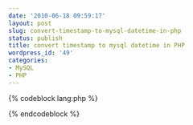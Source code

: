 ```yaml
---
date: '2010-06-18 09:59:17'
layout: post
slug: convert-timestamp-to-mysql-datetime-in-php
status: publish
title: convert timestamp to mysql datetime in PHP
wordpress_id: '49'
categories:
- MySQL
- PHP
---
```

{% codeblock lang:php %}
<?php echo date("Y-m-d H:i:s",$timestamp); ?>
{% endcodeblock %}